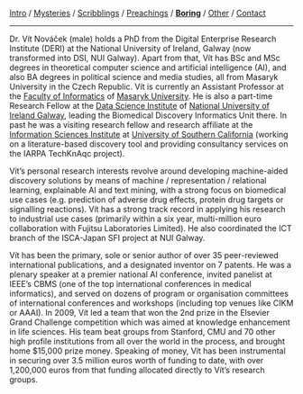 [Intro](index.html) / [Mysteries](research.html) / [Scribblings](publications.html) / [Preachings](teaching.html) / **[Boring](bio.html)** / [Other](life.html) / [Contact](contact.html)

---

Dr. Vít Nováček (male) holds a PhD from the Digital Enterprise Research Institute (DERI) at the National University of Ireland, Galway (now transformed into DSI, NUI Galway). Apart from that, Vít has BSc and MSc degrees in theoretical computer science and artificial intelligence (AI), and also BA degrees in political science and media studies, all from Masaryk University in the Czech Republic. Vít is currently an Assistant Professor at the [Faculty of Informatics](https://www.fi.muni.cz/) of [Masaryk University](https://www.muni.cz/). He is also a part-time Research Fellow at the [Data Science Institute](https://dsi.nuigalway.ie/) of [National University of Ireland Galway](https://www.nuigalway.ie/), leading the Biomedical Discovery Informatics Unit there. In past he was a visiting research fellow and research affiliate at the [Information Sciences Institute](https://isi.edu/) at [University of Southern California](https://www.usc.edu/) (working on a literature-based discovery tool and providing consultancy services on the IARPA TechKnAqc project).

Vít’s personal research interests revolve around developing machine-aided discovery solutions by means of machine / representation / relational learning, explainable AI and text mining, with a strong focus on biomedical use cases (e.g. prediction of adverse drug effects, protein drug targets or signalling reactions). Vít has a strong track record in applying his research to industrial use cases (primarily within a six year, multi-million euro collaboration with Fujitsu Laboratories Limited). He also coordinated the ICT branch of the ISCA-Japan SFI project at NUI Galway.

Vít has been the primary, sole or senior author of over 35 peer-reviewed international publications, and a designated inventor on 7 patents. He was a plenary speaker at a premier national AI conference, invited panelist at IEEE’s CBMS (one of the top international conferences in medical informatics), and served on dozens of program or organisation committees of international conferences and workshops (including top venues like CIKM or AAAI). In 2009, Vít led a team that won the 2nd prize in the Elsevier Grand Challenge competition which was aimed at knowledge enhancement in life sciences. His team beat groups from Stanford, CMU and 70 other high profile institutions from all over the world in the process, and brought home $15,000 prize money. Speaking of money, Vít has been instrumental in securing over 3.5 million euros worth of funding to date, with over 1,200,000 euros from that funding allocated directly to Vít’s research groups.
